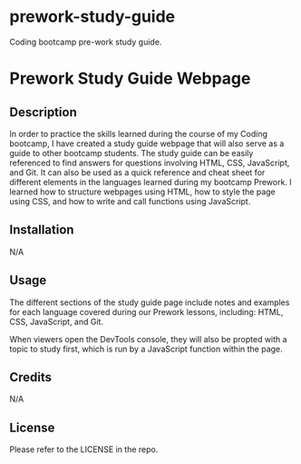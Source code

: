 # prework-study-guide
Coding bootcamp pre-work study guide. 
# Prework Study Guide Webpage

## Description

In order to practice the skills learned during the course of my Coding bootcamp, I have created a study guide webpage that will also serve as a guide to other bootcamp students. The study guide can be easily referenced to find answers for questions involving HTML, CSS, JavaScript, and Git. It can also be used as a quick reference and cheat sheet for different elements in the languages learned during my bootcamp Prework. I learned how to structure webpages using HTML, how to style the page using CSS, and how to write and call functions using JavaScript.

## Installation

N/A

## Usage

The different sections of the study guide page include notes and examples for each language covered during our Prework lessons, including: HTML, CSS, JavaScript, and Git. 

When viewers open the DevTools console, they will also be propted with a topic to study first, which is run by a JavaScript function within the page.

## Credits

N/A

## License

Please refer to the LICENSE in the repo.